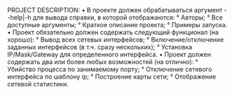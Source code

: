 PROJECT DESCRIPTION: 
• В проекте должен обрабатываться аргумент --help|-h для вывода справки, в которой отображаются: 
  ° Авторы; 
   ° Все доступные аргументы; 
   ° Краткое описание проекта; 
   ° Примеры запуска. 
• Проект обязательно должен содержать следующий функционал (на хорошо): 
  ° Вывод всех сетевых интерфейсов; 
  ° Включение/отключение заданных интерфейсов (в т.ч. сразу нескольких); 
  ° Установка IP/Mask/Gateway для определенного интерфейса. 
• Проект должен содержать два или более любых возможностей (на отлично): 
  ° Убийство процесса по занимаемому порту; 
  ° Отключение сетевого интерфейса по шаблону ip; 
  ° Построение карты сети; ° Отображение сетевой статистики.
